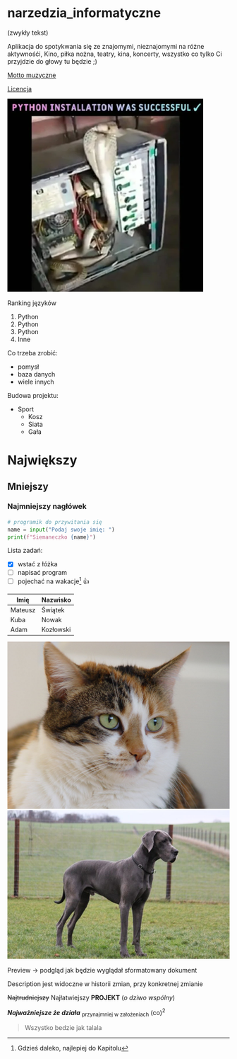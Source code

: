 # narzedzia_informatyczne

(zwykły tekst)

Aplikacja do spotykwania się ze znajomymi, nieznajomymi na różne aktywnośći,
Kino, piłka nożna, teatry, kina, koncerty, wszystko co tylko Ci przyjdzie do głowy tu będzie ;)

[Motto muzyczne](https://www.youtube.com/watch?v=2onLeKNEfoA) 

[Licencja](/LICENSE)

![Memik na poprawę dnia](/python.jpg)

Ranking języków
1. Python
2. Python
3. Python
4. Inne

Co trzeba zrobić:
- pomysł
- baza danych
- wiele innych

Budowa projektu:
- Sport
  - Kosz
  - Siata
  - Gała
 
# Największy
## Mniejszy 
### Najmniejszy nagłówek

```python
# programik do przywitania się
name = input("Podaj swoje imię: ")
print(f"Siemaneczko {name}")
```

Lista zadań:
- [x] wstać z łóżka 
- [ ] napisać program
- [ ] pojechać na wakacje[^1] :+1: 

| Imię  | Nazwisko |
| ------------ | ------------ |
| Mateusz | Świątek |
| Kuba | Nowak |
| Adam | Kozłowski |

![Kotek](animals/cat.jpg)
![Pies](animals/dog.jpg)


Preview -> podgląd jak będzie wyglądał sformatowany dokument

Description jest widoczne w historii zmian, przy konkretnej zmianie 

<!-- Komentarze których nie widać później -->


~~Najtrudniejszy~~ Najłatwiejszy **PROJEKT** (*o dziwo wspólny*)

***Najważniejsze że działa***
<sub>przynajmniej w założeniach</sub>
(co)<sup>2</sup>



> Wszystko bedzie jak talala

[^1]: Gdzieś daleko, najlepiej do Kapitolu
